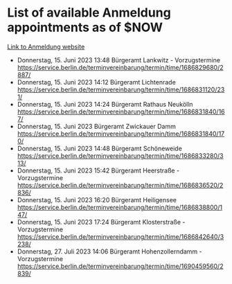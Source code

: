 # List of available Anmeldung appointments as of $NOW
[Link to Anmeldung website](https://service.berlin.de/terminvereinbarung/termin/tag.php?termin=1&anliegen[]=120686&dienstleisterlist=122210,122217,327316,122219,327312,122227,327314,122231,327346,122243,327348,122254,122252,329742,122260,329745,122262,329748,122271,327278,122273,327274,122277,327276,330436,122280,327294,122282,327290,122284,327292,122291,327270,122285,327266,122286,327264,122296,327268,150230,329760,122297,327286,122294,327284,122312,329763,122314,329775,122304,327330,122311,327334,122309,327332,317869,122281,327352,122279,329772,122283,122276,327324,122274,327326,122267,329766,122246,327318,122251,327320,122257,327322,122208,327298,122226,327300&herkunft=http%3A%2F%2Fservice.berlin.de%2Fdienstleistung%2F120686%2F)
- Donnerstag, 15. Juni 2023 13:48 Bürgeramt Lankwitz - Vorzugstermine https://service.berlin.de/terminvereinbarung/termin/time/1686829680/2887/
- Donnerstag, 15. Juni 2023 14:12 Bürgeramt Lichtenrade https://service.berlin.de/terminvereinbarung/termin/time/1686831120/231/
- Donnerstag, 15. Juni 2023 14:24 Bürgeramt Rathaus Neukölln https://service.berlin.de/terminvereinbarung/termin/time/1686831840/167/
- Donnerstag, 15. Juni 2023  Bürgeramt Zwickauer Damm https://service.berlin.de/terminvereinbarung/termin/time/1686831840/170/
- Donnerstag, 15. Juni 2023 14:48 Bürgeramt Schöneweide https://service.berlin.de/terminvereinbarung/termin/time/1686833280/313/
- Donnerstag, 15. Juni 2023 15:42 Bürgeramt Heerstraße - Vorzugstermine https://service.berlin.de/terminvereinbarung/termin/time/1686836520/2836/
- Donnerstag, 15. Juni 2023 16:20 Bürgeramt Heiligensee https://service.berlin.de/terminvereinbarung/termin/time/1686838800/147/
- Donnerstag, 15. Juni 2023 17:24 Bürgeramt Klosterstraße - Vorzugstermine https://service.berlin.de/terminvereinbarung/termin/time/1686842640/3238/
- Donnerstag, 27. Juli 2023 14:06 Bürgeramt Hohenzollerndamm - Vorzugstermine https://service.berlin.de/terminvereinbarung/termin/time/1690459560/2839/
